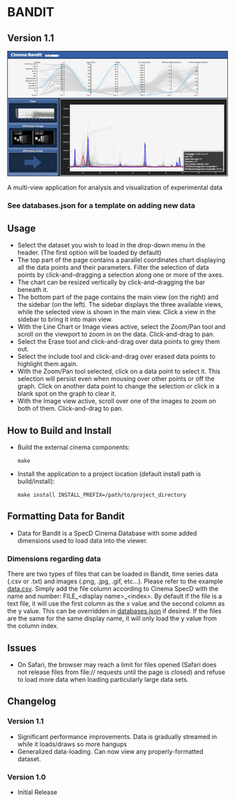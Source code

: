 # BANDIT
## Version 1.1

<img src="img/bandit.png" width="800" border="1"></img>

A multi-view application for analysis and visualization of experimental data

### See databases.json for a template on adding new data

## Usage
* Select the dataset you wish to load in the drop-down menu in the header. (The first option will be loaded by default)
* The top part of the page contains a parallel coordinates chart displaying all the data points and their parameters. Filter the selection of data points by click-and-dragging a selection along one or more of the axes.
* The chart can be resized vertically by click-and-dragging the bar beneath it.
* The bottom part of the page contains the main view (on the right) and the sidebar (on the left). The sidebar displays the three available views, while the selected view is shown in the main view. Click a view in the sidebar to bring it into main view.
* With the Line Chart or Image views active, select the Zoom/Pan tool and scroll on the viewport to zoom in on the data. Click-and-drag to pan.
* Select the Erase tool and click-and-drag over data points to grey them out.
* Select the include tool and click-and-drag over erased data points to highlight them again.
* With the Zoom/Pan tool selected, click on a data point to select it. This selection will persist even when mousing over other points or off the graph. Click on another data point to change the selection or click in a blank spot on the graph to clear it.
* With the Image view active, scroll over one of the images to zoom on both of them. Click-and-drag to pan.

## How to Build and Install
* Build the external cinema components:
  ```
  make
  ```
* Install the application to a project location (default install path is build/install):
  ```
  make install INSTALL_PREFIX=/path/to/project_directory
  ```

## Formatting Data for Bandit
* Data for Bandit is a SpecD Cinema Database with some added dimensions used to load data into the viewer.

### Dimensions regarding data
There are two types of files that can be loaded in Bandit, time series data (.csv or .txt) and images (.png, .jpg, .gif, etc...). Please refer to the example [data.csv](https://github.com/cinemascience/cinema_bandit/blob/master/examples/sphere_multi-image.cdb/data.csv).  Simply add the file column according to Cinema SpecD with the name and number: FILE_\<display name\>_\<index\>.  By default if the file is a text file, it will use the first column as the x value and the second column as the y value.  This can be overridden in [databases.json](https://github.com/cinemascience/cinema_bandit/blob/master/databases.json) if desired.  If the files are the same for the same display name, it will only load the y value from the column index.

## Issues
* On Safari, the browser may reach a limit for files opened (Safari does not release files from file:// requests until the page is closed) and refuse to load more data when loading particularly large data sets.

## Changelog
### Version 1.1
 * Significant performance improvements. Data is gradually streamed in while it loads/draws so more hangups
 * Generalized data-loading. Can now view any properly-formatted dataset.
### Version 1.0
 * Initial Release
